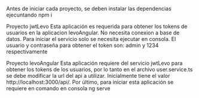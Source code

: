 Antes de iniciar cada proyecto, se deben instalar las dependencias ejecuntando npm i

Proyecto jwtLevo
Esta aplicación es requerida para obtener los tokens de usuarios en la aplicacion levoAngular.
No necesita conexion a base de datos.
Para iniciar el servicio solo se necesita ejecutar en consola.
El usuario y contraseña para obtener el token son: admin y 1234 respectivamente

Proyecto levoAngular
Esta aplicación requiere del servicio jwtLevo para obtener los tokens de los usuarios,
por lo tanto en el archivo user.service.ts se debe modificar la url del api a utilizar.
Inicialmente tiene el valor http://localhost:3000/api/.
Por último, para iniciar esta aplicación se requiere en comando en consola ng serve


